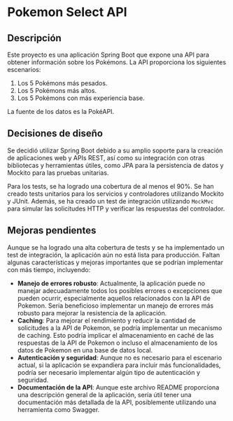# Pokemon Select API

## Descripción

Este proyecto es una aplicación Spring Boot que expone una API para obtener información sobre los Pokémons. La API proporciona los siguientes escenarios:

1. Los 5 Pokémons más pesados.
2. Los 5 Pokémons más altos.
3. Los 5 Pokémons con más experiencia base.

La fuente de los datos es la PokéAPI.

## Decisiones de diseño

Se decidió utilizar Spring Boot debido a su amplio soporte para la creación de aplicaciones web y APIs REST, así como su integración con otras bibliotecas y herramientas útiles, como JPA para la persistencia de datos y Mockito para las pruebas unitarias.

Para los tests, se ha logrado una cobertura de al menos el 90%. Se han creado tests unitarios para los servicios y controladores utilizando Mockito y JUnit. Además, se ha creado un test de integración utilizando `MockMvc` para simular las solicitudes HTTP y verificar las respuestas del controlador.

## Mejoras pendientes

Aunque se ha logrado una alta cobertura de tests y se ha implementado un test de integración, la aplicación aún no está lista para producción. Faltan algunas características y mejoras importantes que se podrían implementar con más tiempo, incluyendo:

- **Manejo de errores robusto**: Actualmente, la aplicación puede no manejar adecuadamente todos los posibles errores o excepciones que pueden ocurrir, especialmente aquellos relacionados con la API de Pokemon. Sería beneficioso implementar un manejo de errores más robusto para mejorar la resistencia de la aplicación.
- **Caching**: Para mejorar el rendimiento y reducir la cantidad de solicitudes a la API de Pokemon, se podría implementar un mecanismo de caching. Esto podría implicar el almacenamiento en caché de las respuestas de la API de Pokemon o incluso el almacenamiento de los datos de Pokemon en una base de datos local.
- **Autenticación y seguridad**: Aunque no es necesario para el escenario actual, si la aplicación se expandiera para incluir más funcionalidades, podría ser necesario implementar algún tipo de autenticación y seguridad.
- **Documentación de la API**: Aunque este archivo README proporciona una descripción general de la aplicación, sería útil tener una documentación más detallada de la API, posiblemente utilizando una herramienta como Swagger.